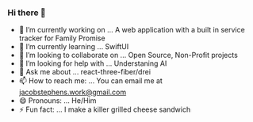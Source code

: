 ### Hi there 👋

- 🔭 I’m currently working on ... A web application with a built in service tracker for Family Promise
- 🌱 I’m currently learning ... SwiftUI
- 👯 I’m looking to collaborate on ... Open Source, Non-Profit projects
- 🤔 I’m looking for help with ... Understaning AI  
- 💬 Ask me about ... react-three-fiber/drei
- 📫 How to reach me: ... You can email me at jacobstephens.work@gmail.com  
- 😄 Pronouns: ... He/Him
- ⚡ Fun fact: ...  I make a killer grilled cheese sandwich 




